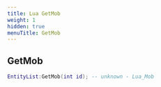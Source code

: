 ```yaml
---
title: Lua GetMob
weight: 1
hidden: true
menuTitle: GetMob
---
```

## GetMob
```lua
EntityList:GetMob(int id); -- unknown - Lua_Mob
```